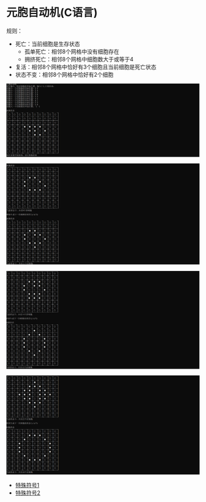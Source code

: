 # 元胞自动机(C语言)

规则：
- 死亡：当前细胞是生存状态
    - 孤单死亡：相邻8个网格中没有细胞存在
    - 拥挤死亡：相邻8个网格中细胞数大于或等于4
- 复活：相邻8个网格中恰好有3个细胞且当前细胞是死亡状态
- 状态不变：相邻8个网格中恰好有2个细胞

![](images/step1.png)

![](images/step2.png)

![](images/step3.png)

![](images/step4.png)

- [特殊符号1](http://www.fhdq.net/)
- [特殊符号2](http://xh.5156edu.com/page/18466.html)
